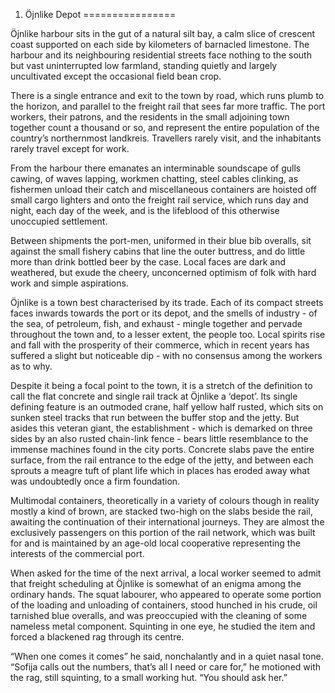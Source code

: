 
1. Öjnlike Depot
================

Öjnlike harbour sits in the gut of a natural silt bay, a calm slice of crescent coast supported on each side by kilometers of barnacled limestone. The harbour and its neighbouring residential streets face nothing to the south but vast uninterrupted low farmland, standing quietly and largely uncultivated except the occasional field bean crop.

There is a single entrance and exit to the town by road, which runs plumb to the horizon, and parallel to the freight rail that sees far more traffic. The port workers, their patrons, and the residents in the small adjoining town together count a thousand or so, and represent the entire population of the country’s northernmost landkreis. Travellers rarely visit, and the inhabitants rarely travel except for work.

From the harbour there emanates an interminable soundscape of gulls cawing, of waves lapping, workmen chatting, steel cables clinking, as fishermen unload their catch and miscellaneous containers are hoisted
off small cargo lighters and onto the freight rail service, which runs day and night, each day of the week, and is the lifeblood of this otherwise unoccupied settlement.

Between shipments the port-men, uniformed in their blue bib overalls, sit against the small fishery cabins that line the outer buttress, and do little more than drink bottled beer by the case. Local faces are dark and weathered, but exude the cheery, unconcerned optimism of folk with hard work and simple aspirations.

Öjnlike is a town best characterised by its trade. Each of its compact streets faces inwards towards the port or its depot, and the smells of industry - of the sea, of petroleum, fish, and exhaust - mingle together and pervade throughout the town and, to a lesser extent, the people too. Local spirits rise and fall with the prosperity of their commerce, which in recent years has suffered a slight but noticeable dip - with no consensus among the workers as to why.

Despite it being a focal point to the town, it is a stretch of the definition to call the flat concrete and single rail track at Öjnlike a ‘depot’. Its single defining feature is an outmoded crane, half yellow half rusted, which sits on sunken steel tracks that run between the buffer stop and the jetty. But asides this veteran giant, the
establishment - which is demarked on three sides by an also rusted chain-link fence - bears little resemblance to the immense machines found in the city ports. Concrete slabs pave the entire surface, from the rail entrance to the edge of the jetty, and between each sprouts a meagre tuft of plant life which in places has eroded away what was undoubtedly once a firm foundation.

Multimodal containers, theoretically in a variety of colours though in reality mostly a kind of brown, are stacked two-high on the slabs beside the rail, awaiting the continuation of their international journeys. They are almost the exclusively passengers on this portion of the rail network, which was built for and is maintained by an age-old local cooperative representing the interests of the commercial port.

When asked for the time of the next arrival, a local worker seemed to admit that freight scheduling at Öjnlike is somewhat of an enigma among the ordinary hands. The squat labourer, who appeared to operate some portion of the loading and unloading of containers, stood hunched in his crude, oil tarnished blue overalls, and was preoccupied with the cleaning of some nameless metal component. Squinting in one eye, he studied the item and forced a blackened rag through its centre.

“When one comes it comes” he said, nonchalantly and in a quiet nasal tone. “Sofija calls out the numbers, that’s all I need or care for,” he motioned with the rag, still squinting, to a small working hut. “You
should ask her.”